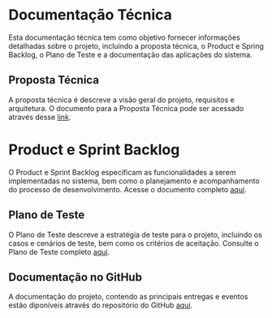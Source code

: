 # Documentação Técnica

Esta documentação técnica tem como objetivo fornecer informações detalhadas sobre o projeto, incluindo a proposta técnica, o Product e Spring Backlog, o Plano de Teste e a documentação das aplicações do sistema.

## Proposta Técnica

A proposta técnica é descreve a visão geral do projeto, requisitos e arquitetura. O documento para a Proposta Técnica pode ser acessado através desse [link](./PROPOSTA%20TÉCNICA.pdf).

# Product e Sprint Backlog

O Product e Sprint Backlog especificam as funcionalidades a serem implementadas no sistema, bem como o planejamento e acompanhamento do processo de desenvolvimento. Acesse o documento completo [aqui](https://github.com/mais-financas/mais-financas/blob/main/docs/Product%20e%20Sprint%20Backlog.xlsx).

## Plano de Teste

O Plano de Teste descreve a estratégia de teste para o projeto, incluindo os casos e cenários de teste, bem como os critérios de aceitação. Consulte o Plano de Teste completo [aqui](https://github.com/mais-financas/mais-financas/blob/main/docs/Plano%20de%20Teste.xlsx).

## Documentação no GitHub

A documentação do projeto, contendo as principais entregas e eventos estão diponíveis através do repositório do GitHub [aqui](https://github.com/mais-financas).